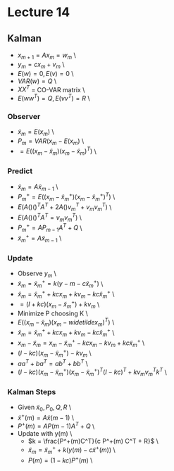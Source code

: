 # Lecture 14

## Kalman

* $x_{m+1} = A x_m = w_m$ \
* $y_m = c x_m + v_m$ \
* $E(w) = 0, E(v) = 0$ \
* $VAR(w) = Q$ \
* $XX^T$ = CO-VAR matrix \
* $E(ww^T) = Q, E(vv^T) = R$ \

### Observer
* $\widetilde{x}_m = E(x_m)$ \
* $P_m = VAR(x_m - E(x_m)$ \
* $= E((x_m - \widetilde{x}_m)(x_m - \widetilde{x}_m)^T)$ \

### Predict

* $\widetilde{x}_m = A \widetilde{x}_{m-1}$ \
* $P_m^+ = E((x_m - \widetilde{x}_m^+)(x_m - \widetilde{x}_m^+)^T)$ \
* $E(A() ()^T A^T + 2 A () v_m ^T + v_m v_m^T)$ \
* $E(A () ()^T A^T = v_m v_m^T)$ \
* $P_m^+ = A P_{m-1} A^T + Q$ \
* $\widetilde{x}_m^+ = A \widetilde{x}_{m-1}$ \

### Update

* Observe $y_m$ \
* $\widetilde{x}_m = \widetilde{x}_m^+ = k(y-m - c \widetilde{x}_m^+)$ \
* $\widetilde{x}_m = \widetilde{x}_m^+ + kcx_m + kv_m - kc \widetilde{x}_m^+$ \
* $=(I + kc)(x_m - \widetilde{x}_m^+) + k v_m$ \
* Minimize P choosing K \
* $E((x_m - \widetilde{x}_m)(x_m -widetilde{x}_m)^T)$ \
* $\widetilde{x}_m = \widetilde{x}_m^+ + kcx_m + kv_m - kc \widetilde{x}_m^+$ \
* $x_m - \widetilde{x}_m = x_m - \widetilde{x}_m^+ - kc x_m  - k v_m + kc \widetilde{x}_m^+$ \
* $(I-kc)(x_m - \widetilde{x}_m^+) - k v_m$ \
* $aa^T + ba^T = ab^T + bb^T$ \
* $(I-kc)(x_m - \widetilde{x}_m^+)(x_m - \widetilde{x}_m^+)^T (I-kc)^T + k v_m v_m^T k^T$ \

### Kalman Steps

* Given $\widetilde{x}_0, P_0, Q, R$ \
* $\widetilde{x}^+(m) = A \widetilde{x}(m-1)$ \
* $P^+(m) = A P (m-1) A^T + Q$ \
* Update with y(m) \ 
    * $k = \frac{P^+(m)C^T}{c P^+(m) C^T + R}$ \
    * $\widetilde{x}_m = \widetilde{x}_m^+ + k(y(m) - c\widetilde{x}^+(m))$ \
    * $P(m) = (1 - kc) P^+(m)$ \
